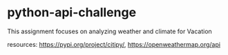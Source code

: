 # python-api-challenge

This assignment focuses on analyzing weather and climate for Vacation

resources: https://pypi.org/project/citipy/, https://openweathermap.org/api

